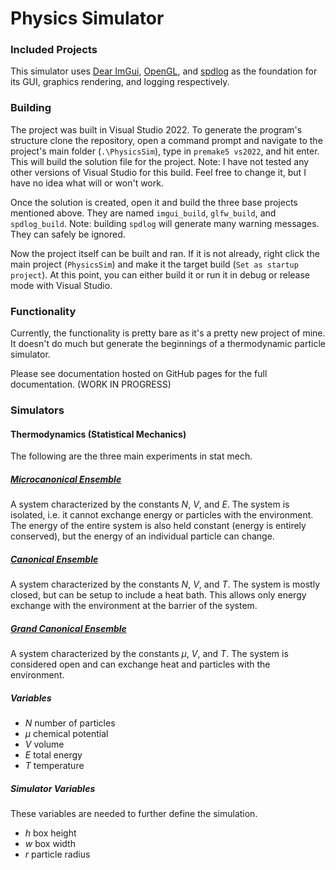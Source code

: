# Physics Simulator

### Included Projects

This simulator uses [Dear ImGui](https://github.com/ocornut/imgui), [OpenGL](https://www.opengl.org/), and [spdlog](https://github.com/gabime/spdlog) as the foundation for its GUI, graphics rendering, and logging respectively.

### Building

The project was built in Visual Studio 2022. To generate the program's structure clone the repository, open a command prompt and navigate to the project's main folder (`.\PhysicsSim`), type in `premake5 vs2022`, and hit enter. This will build the solution file for the project. Note: I have not tested any other versions of Visual Studio for this build. Feel free to change it, but I have no idea what will or won't work.

Once the solution is created, open it and build the three base projects mentioned above. They are named `imgui_build`, `glfw_build`, and `spdlog_build`. Note: building `spdlog` will generate many warning messages. They can safely be ignored.

Now the project itself can be built and ran. If it is not already, right click the main project (`PhysicsSim`) and make it the target build (`Set as startup project`). At this point, you can either build it or run it in debug or release mode with Visual Studio.

### Functionality

Currently, the functionality is pretty bare as it's a pretty new project of mine. It doesn't do much but generate the beginnings of a thermodynamic particle simulator.

Please see documentation hosted on GitHub pages for the full documentation. (WORK IN PROGRESS)

### Simulators

#### Thermodynamics (Statistical Mechanics)

The following are the three main experiments in stat mech.

##### [Microcanonical Ensemble](https://en.wikipedia.org/wiki/Microcanonical_ensemble)

A system characterized by the constants $N$, $V$, and $E$. The system is isolated, i.e. it cannot exchange energy or particles with the environment. The energy of the entire system is also held constant (energy is entirely conserved), but the energy of an individual particle can change.

##### [Canonical Ensemble](https://en.wikipedia.org/wiki/Canonical_ensemble)

A system characterized by the constants $N$, $V$, and $T$. The system is mostly closed, but can be setup to include a heat bath. This allows only energy exchange with the environment at the barrier of the system.

##### [Grand Canonical Ensemble](https://en.wikipedia.org/wiki/Grand_canonical_ensemble)

A system characterized by the constants $\mu$, $V$, and $T$. The system is considered open and can exchange heat and particles with the environment.

##### Variables

- $N$ number of particles
- $\mu$ chemical potential
- $V$ volume
- $E$ total energy
- $T$ temperature

##### Simulator Variables

These variables are needed to further define the simulation.

- $h$ box height
- $w$ box width
- $r$ particle radius